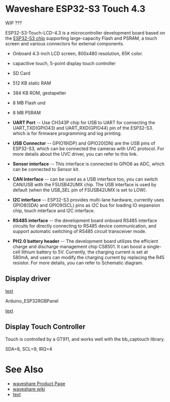 # Waveshare ESP32-S3 Touch 4.3

WIP ???

ESP32-S3-Touch-LCD-4.3 is a microcontroller development board based on the [ESP32-S3 chip](/boards/esp32s3/index.md) supporting
large-capacity Flash and PSRAM, a touch screen and various connectors for external components.

* Onboard 4.3-inch LCD screen, 800x480 resolution, 65K color.
* capacitive touch, 5-point display touch controller
* SD Card
* 512 KB static RAM
* 384 KB ROM, gestapelter
* 8 MB Flash und
* 8 MB PSRAM

* **UART Port** -- Use CH343P chip for USB to UART for connecting the UART_TXD(GPIO43) and UART_RXD(GPIO44) pin of the ESP32-S3. which is for firmware programming and log printing.
* **USB Connector** -- GPIO19(DP) and GPIO20(DN) are the USB pins of ESP32-S3, which can be connected the cameras with UVC protocol. For more details about the UVC driver, you can refer to this link.
* **Sensor interface** -- This interface is connected to GPIO6 as ADC, which can be connected to Sensor kit.
* **CAN Interface** -- can be used as a USB interface too, you can switch CAN/USB with the FSUSB42UMX chip. The USB interface is used by default (when the USB_SEL pin of FSUSB42UMX is set to LOW).
* **I2C interface** -- ESP32-S3 provides multi-lane hardware, currently uses GPIO8(SDA) and GPIO9(SCL) pins as I2C bus for loading IO expansion chip, touch interface and I2C interface.
* **RS485 interface** -- the development board onboard RS485 interface circuits for directly connecting to RS485 device communication, and support automatic switching of RS485 circuit transceiver mode.
* **PH2.0 battery header** -- The development board utilizes the efficient charge and discharge management chip CS8501. It can boost a single-cell lithium battery to 5V. Currently, the charging current is set at 580mA, and users can modify the charging current by replacing the R45 resistor. For more details, you can refer to Schematic diagram.


## Display driver

[text](https://github.com/moononournation/Arduino_GFX)

Arduino_ESP32RGBPanel

[text](https://esphome.io/components/display/rpi_dpi_rgb#waveshare-esp32-s3-touch-4-3)


## Display Touch Controller


Touch is controlled by a GT911, and works well with the bb_captouch library.

SDA=8, SCL=9, IRQ=4



# See Also

* [waveshare Product Page](https://www.waveshare.com/wiki/ESP32-S3-Touch-LCD-4.3)
* [waveshare wiki](https://www.waveshare.com/wiki/ESP32-S3-Touch-LCD-4.3)
* [text](https://github.com/Westcott1/Waveshare-ESP32-S3-Touch-LCD-4.3-and-Arduino)
